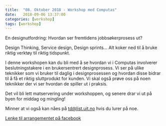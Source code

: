 ```yaml
---
title:  "08. Oktober 2018 - Workshop med Computas"
date:   2018-09-06 13:37:00
categories: [workshop]
tags: [workshop]
---
```


En designutfordring: Hvordan ser fremtidens jobbsøkerprosess ut?

Design Thinking, Service design, Design sprints...
Alt koker ned til å bruke riktig verktøy til riktig tidspunkt.

I denne workshopen kan du bli med å se hvordan vi i Computas involverer beslutningstakere i en brukersentrert designprosess. Vi ser på ulike teknikker som vi bruker til daglig i designprosessen og hvordan disse bidrar til å få et riktig sluttprodukt for kunden. Vi skal også prøve oss på noen teknikker der vi ser hvordan de spiller ut i praksis.

Det vil bli lett matservering under workshoppen, og senere drar vi ut på byen for middag og mingling!

Minner at vi også kan nåes på [td@list.uit.no](mailto:td@list.uit.no) hvis du lurer på noe.

[Lenke til arrangementet på facebook](https://www.facebook.com/events/833643670174785/)

